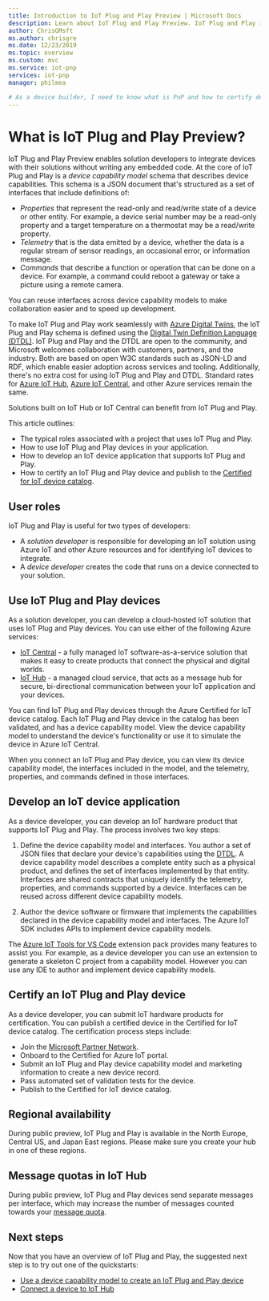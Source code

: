 ```yaml
---
title: Introduction to IoT Plug and Play Preview | Microsoft Docs
description: Learn about IoT Plug and Play Preview. IoT Plug and Play is based on an open modeling language that enables IoT devices to declare their capabilities. IoT devices present that declaration, called a device capability model, when they connect to cloud solutions such as Azure IoT Central or partner applications. The cloud solution can then automatically understand the device and start interacting with it — all without writing any code.
author: ChrisGMsft
ms.author: chrisgre
ms.date: 12/23/2019
ms.topic: overview
ms.custom: mvc
ms.service: iot-pnp
services: iot-pnp
manager: philmea

# As a device builder, I need to know what is PnP and how to certify devices, so I can understand how they can help me build and market my IoT devices.
---
```


# What is IoT Plug and Play Preview?

IoT Plug and Play Preview enables solution developers to integrate devices with their solutions without writing any embedded code. At the core of IoT Plug and Play is a _device capability model_ schema that describes device capabilities. This schema is a JSON document that's structured as a set of interfaces that include definitions of:

- _Properties_ that represent the read-only and read/write state of a device or other entity. For example, a device serial number may be a read-only property and a target temperature on a thermostat may be a read/write property.
- _Telemetry_ that is the data emitted by a device, whether the data is a regular stream of sensor readings, an occasional error, or information message.
- _Commands_ that describe a function or operation that can be done on a device. For example, a command could reboot a gateway or take a picture using a remote camera.

You can reuse interfaces across device capability models to make collaboration easier and to speed up development.

To make IoT Plug and Play work seamlessly with [Azure Digital Twins](../digital-twins/about-digital-twins.md), the IoT Plug and Play schema is defined using the [Digital Twin Definition Language (DTDL)](https://github.com/Azure/IoTPlugandPlay/tree/master/DTDL). IoT Plug and Play and the DTDL are open to the community, and Microsoft welcomes collaboration with customers, partners, and the industry. Both are based on open W3C standards such as JSON-LD and RDF, which enable easier adoption across services and tooling. Additionally, there's no extra cost for using IoT Plug and Play and DTDL. Standard rates for [Azure IoT Hub](../iot-hub/about-iot-hub.md), [Azure IoT Central](../iot-central/core/overview-iot-central.md), and other Azure services remain the same.

Solutions built on IoT Hub or IoT Central can benefit from IoT Plug and Play.

This article outlines:

- The typical roles associated with a project that uses IoT Plug and Play.
- How to use IoT Plug and Play devices in your application.
- How to develop an IoT device application that supports IoT Plug and Play.
- How to certify an IoT Plug and Play device and publish to the [Certified for IoT device catalog](https://catalog.azureiotsolutions.com/).

## User roles

IoT Plug and Play is useful for two types of developers:

- A _solution developer_ is responsible for developing an IoT solution using Azure IoT and other Azure resources and for identifying IoT devices to integrate.
- A _device developer_ creates the code that runs on a device connected to your solution.

## Use IoT Plug and Play devices

As a solution developer, you can develop a cloud-hosted IoT solution that uses IoT Plug and Play devices. You can use either of the following Azure services:

- [IoT Central](../iot-central/core/overview-iot-central.md) - a fully managed IoT software-as-a-service solution that makes it easy to create products that connect the physical and digital worlds.
- [IoT Hub](../iot-hub/about-iot-hub.md) - a managed cloud service, that acts as a message hub for secure, bi-directional communication between your IoT application and your devices.

You can find IoT Plug and Play devices through the Azure Certified for IoT device catalog. Each IoT Plug and Play device in the catalog has been validated, and has a device capability model. View the device capability model to understand the device's functionality or use it to simulate the device in Azure IoT Central.

When you connect an IoT Plug and Play device, you can view its device capability model, the interfaces included in the model, and the telemetry, properties, and commands defined in those interfaces.

## Develop an IoT device application

As a device developer, you can develop an IoT hardware product that supports IoT Plug and Play. The process involves two key steps:

1. Define the device capability model and interfaces. You author a set of JSON files that declare your device's capabilities using the [DTDL](https://github.com/Azure/IoTPlugandPlay/tree/master/DTDL). A device capability model describes a complete entity such as a physical product, and defines the set of interfaces implemented by that entity. Interfaces are shared contracts that uniquely identify the telemetry, properties, and commands supported by a device. Interfaces can be reused across different device capability models.

1. Author the device software or firmware that implements the capabilities declared in the device capability model and interfaces. The Azure IoT SDK includes APIs to implement device capability models.

The [Azure IoT Tools for VS Code](https://marketplace.visualstudio.com/items?itemName=vsciot-vscode.azure-iot-tools) extension pack provides many features to assist you. For example, as a device developer you can use an extension to generate a skeleton C project from a capability model. However you can use any IDE to author and implement device capability models.

## Certify an IoT Plug and Play device

As a device developer, you can submit IoT hardware products for certification. You can publish a certified device in the Certified for IoT device catalog. The certification process steps include:

- Join the [Microsoft Partner Network](https://partner.microsoft.com).
- Onboard to the Certified for Azure IoT portal.
- Submit an IoT Plug and Play device capability model and marketing information to create a new device record.
- Pass automated set of validation tests for the device.
- Publish to the Certified for IoT device catalog.

## Regional availability

During public preview, IoT Plug and Play is available in the North Europe, Central US, and Japan East regions. Please make sure you create your hub in one of these regions.

## Message quotas in IoT Hub
During public preview, IoT Plug and Play devices send separate messages per interface, which may increase the number of messages counted towards your [message quota](../iot-hub/iot-hub-devguide-quotas-throttling.md).

## Next steps

Now that you have an overview of IoT Plug and Play, the suggested next step is to try out one of the quickstarts:

- [Use a device capability model to create an IoT Plug and Play device](./quickstart-create-pnp-device-windows.md)
- [Connect a device to IoT Hub](./quickstart-connect-pnp-device-c-windows.md)
